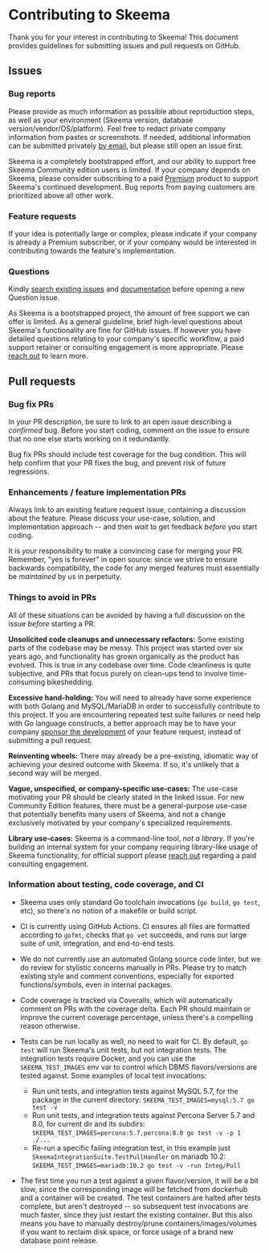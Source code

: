 # Contributing to Skeema

Thank you for your interest in contributing to Skeema! This document provides guidelines for submitting issues and pull requests on GitHub.

## Issues

### Bug reports

Please provide as much information as possible about reproduction steps, as well as your environment (Skeema version, database version/vendor/OS/platform). Feel free to redact private company information from pastes or screenshots. If needed, additional information can be submitted privately [by email](https://www.skeema.io/contact/), but please still open an issue first.

Skeema is a completely bootstrapped effort, and our ability to support free Skeema Community edition users is limited. If your company depends on Skeema, please consider subscribing to a paid [Premium](https://www.skeema.io/download/) product to support Skeema's continued development. Bug reports from paying customers are prioritized above all other work.

### Feature requests

If your idea is potentially large or complex, please indicate if your company is already a Premium subscriber, or if your company would be interested in contributing towards the feature's implementation.

### Questions

Kindly [search existing issues](https://github.com/skeema/skeema/search?type=issues) and [documentation](https://www.google.com/search?q=documentation+site%3Awww.skeema.io) before opening a new Question issue.

As Skeema is a bootstrapped project, the amount of free support we can offer is limited. As a general guideline, brief high-level questions about Skeema's functionality are fine for GitHub issues. If however you have detailed questions relating to your company's specific workflow, a paid support retainer or consulting engagement is more appropriate. Please [reach out](https://www.skeema.io/contact/) to learn more.

## Pull requests

### Bug fix PRs

In your PR description, be sure to link to an open issue describing a *confirmed* bug. Before you start coding, comment on the issue to ensure that no one else starts working on it redundantly.

Bug fix PRs should include test coverage for the bug condition. This will help confirm that your PR fixes the bug, and prevent risk of future regressions.

### Enhancements / feature implementation PRs

Always link to an existing feature request issue, containing a discussion about the feature. Please discuss your use-case, solution, and implementation approach -- and then *wait* to get feedback *before* you start coding.

It is *your* responsibility to make a convincing case for merging your PR. Remember, "yes is forever" in open source: since we strive to ensure backwards compatibility, the code for any merged features must essentially be *maintained* by us in perpetuity.

### Things to avoid in PRs

All of these situations can be avoided by having a full discussion on the issue *before* starting a PR.

**Unsolicited code cleanups and unnecessary refactors:** Some existing parts of the codebase may be messy. This project was started over six years ago, and functionality has grown organically as the product has evolved. This is true in any codebase over time. Code cleanliness is quite subjective, and PRs that focus purely on clean-ups tend to involve time-consuming bikeshedding.

**Excessive hand-holding:** You will need to already have some experience with both Golang and MySQL/MariaDB in order to successfully contribute to this project. If you are encountering repeated test suite failures or need help with Go language constructs, a better approach may be to have your company [sponsor the development](https://www.skeema.io/contact/) of your feature request, instead of submitting a pull request.

**Reinventing wheels:** There may already be a pre-existing, idiomatic way of achieving your desired outcome with Skeema. If so, it's unlikely that a second way will be merged.

**Vague, unspecified, or company-specific use-cases:** The use-case motivating your PR should be clearly stated in the linked issue. For new Community Edition features, there must be a general-purpose use-case that potentially benefits many users of Skeema, and not a change exclusively motivated by your company's specialized requirements.

**Library use-cases:** Skeema is a command-line tool, *not a library*. If you're building an internal system for your company requiring library-like usage of Skeema functionality, for official support please [reach out](https://www.skeema.io/contact/) regarding a paid consulting engagement.

### Information about testing, code coverage, and CI

* Skeema uses only standard Go toolchain invocations (`go build`, `go test`, etc), so there's no notion of a makefile or build script.

* CI is currently using GitHub Actions. CI ensures all files are formatted according to `gofmt`, checks that `go vet` succeeds, and runs our large suite of unit, integration, and end-to-end tests.

* We do not currently use an automated Golang source code linter, but we do review for stylistic concerns manually in PRs. Please try to match existing style and comment conventions, especially for exported functions/symbols, even in internal packages.

* Code coverage is tracked via Coveralls, which will automatically comment on PRs with the coverage delta. Each PR should maintain or improve the current coverage percentage, unless there's a compelling reason otherwise.

* Tests can be run locally as well, no need to wait for CI. By default, `go test` will run Skeema's unit tests, but not integration tests. The integration tests require Docker, and you can use the `SKEEMA_TEST_IMAGES` env var to control which DBMS flavors/versions are tested against. Some examples of local test invocations:
  * Run unit tests, and integration tests against MySQL 5.7, for the package in the current directory: `SKEEMA_TEST_IMAGES=mysql:5.7 go test -v`
  * Run unit tests, and integration tests against Percona Server 5.7 and 8.0, for current dir and its subdirs: `SKEEMA_TEST_IMAGES=percona:5.7,percona:8.0 go test -v -p 1 ./...`
  * Re-run a specific failing integration test, in this example just `SkeemaIntegrationSuite.TestPullHandler` on mariadb 10.2: `SKEEMA_TEST_IMAGES=mariadb:10.2 go test -v -run Integ/Pull`

* The first time you run a test against a given flavor/version, it will be a bit slow, since the corresponding image will be fetched from dockerhub and a container will be created. The test containers are halted after tests complete, but aren't destroyed -- so subsequent test invocations are much faster, since they just restart the existing container. But this also means you have to manually destroy/prune containers/images/volumes if you want to reclaim disk space, or force usage of a brand new database point release.
